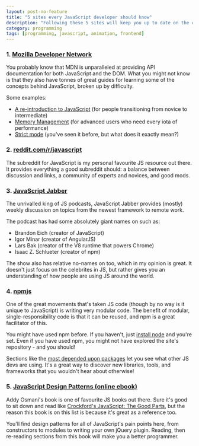 ```yaml
---
layout: post-no-feature
title: "5 sites every JavaScript developer should know"
description: "Following these 5 sites will keep you up to date on the constantly changing JavaScript landscape and help make you a better web developer."
category: programming
tags: [programming, javascript, animation, frontend]
---
```


### 1. [Mozilla Developer Network](https://developer.mozilla.org/en-US/docs/Web/JavaScript)

You probably know that MDN is unparalleled at providing API documentation for both JavaScript and the DOM.  What you might not know is that they also have tonnes of great guides for learning some of the concepts behind JavaScript, broken up by difficulty. 

Some examples:

* [A re-introduction to JavaScript](https://developer.mozilla.org/en-US/docs/Web/JavaScript/A_re-introduction_to_JavaScript) (for people transitioning from novice to intermediate)
* [Memory Management](https://developer.mozilla.org/en-US/docs/Web/JavaScript/Memory_Management) (for advanced users who need every iota of performance)
* [Strict mode](https://developer.mozilla.org/en-US/docs/Web/JavaScript/Reference/Strict_mode) (you've seen it before, but what does it exactly mean?)

### 2. [reddit.com/r/javascript](http://www.reddit.com/r/javascript)

The subreddit for JavaScript is my personal favourite JS resource out there. It provides everything a good subreddit should: a balance between discussion and links, a community of experts and novices, and good mods.

### 3. [JavaScript Jabber](http://javascriptjabber.com/)

The unrivalled king of JS podcasts, JavaScript Jabber provides (mostly) weekly discussion on topics from the newest framework to remote work.

The podcast has had some absolutely giant names on such as:

* Brandon Eich (creator of JavaScript) 
* Igor Minar (creator of AngularJS) 
* Lars Bak (creator of the V8 runtime that powers Chrome)
* Isaac Z. Schlueter (creator of npm)

The show also has relative no-names on too, which in my opinion is great.  It doesn't just focus on the celebrites in JS, but rather gives you an understanding of how people are using JS around the world.

### 4. [npmjs](https://www.npmjs.com/)

One of the great movements that's taken JS code (though by no way is it unique to JavaScript) is writing very modular code.  The benefit of modular, single-responsibility code is that it can be reused, and npm is a great facilitator of this.

You might have used npm before.  If you haven't, just [install node](https://nodejs.org/) and you're set.  Even if you have used npm, you might not have explored the site's repository - and you should!  

Sections like the [most depended upon packages](https://www.npmjs.com/browse/depended) let you see what other JS devs are using.  It's a great way to discover new libraries, tools, and frameworks that you wouldn't hear about otherwise!

### 5. [JavaScript Design Patterns (online ebook)](http://addyosmani.com/resources/essentialjsdesignpatterns/book/)

Addy Osmani's book is one of favourite JS books out there.  Sure it's good to sit down and read like [Crockford's JavaScript: The Good Parts](http://www.amazon.com/gp/product/0596517742/ref=as_li_qf_sp_asin_il_tl?ie=UTF8&camp=1789&creative=9325&creativeASIN=0596517742&linkCode=as2&tag=adascoablo-20&linkId=LAAFLMY5GUTFFWEH), but the reason this book is on this list is because it's great as a reference too.

You'll find design patterns for all of JavaScript's pain points here, from constructors to modules to writing your own jQuery plugin.  Reading, then re-reading sections from this book will make you a better programmer.

